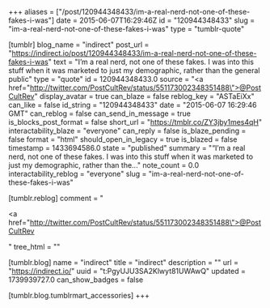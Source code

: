 +++
aliases = ["/post/120944348433/im-a-real-nerd-not-one-of-these-fakes-i-was"]
date = 2015-06-07T16:29:46Z
id = "120944348433"
slug = "im-a-real-nerd-not-one-of-these-fakes-i-was"
type = "tumblr-quote"

[tumblr]
blog_name = "indirect"
post_url = "https://indirect.io/post/120944348433/im-a-real-nerd-not-one-of-these-fakes-i-was"
text = "I&rsquo;m a real nerd, not one of these fakes. I was into this stuff when it was marketed to just my demographic, rather than the general public"
type = "quote"
id = 120944348433.0
source = "<a href=\"http://twitter.com/PostCultRev/status/551173002348351488\">@PostCultRev</a>"
display_avatar = true
can_blaze = false
reblog_key = "ASTaEiXx"
can_like = false
id_string = "120944348433"
date = "2015-06-07 16:29:46 GMT"
can_reblog = false
can_send_in_message = true
is_blocks_post_format = false
short_url = "https://tmblr.co/ZY3jby1mes4qH"
interactability_blaze = "everyone"
can_reply = false
is_blaze_pending = false
format = "html"
should_open_in_legacy = true
is_blazed = false
timestamp = 1433694586.0
state = "published"
summary = "“I’m a real nerd, not one of these fakes. I was into this stuff when it was marketed to just my demographic, rather than the..."
note_count = 0.0
interactability_reblog = "everyone"
slug = "im-a-real-nerd-not-one-of-these-fakes-i-was"

[tumblr.reblog]
comment = "<p><a href=\"http://twitter.com/PostCultRev/status/551173002348351488\">@PostCultRev</a></p>"
tree_html = ""

[tumblr.blog]
name = "indirect"
title = "indirect"
description = ""
url = "https://indirect.io/"
uuid = "t:PgyUJU3SA2Klwyt81UWAwQ"
updated = 1739939727.0
can_show_badges = false

[tumblr.blog.tumblrmart_accessories]
+++
